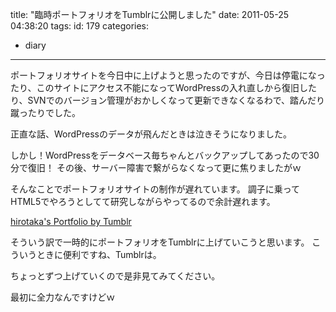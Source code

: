 title: "臨時ポートフォリオをTumblrに公開しました"
date: 2011-05-25 04:38:20
tags:
id: 179
categories:
  - diary
---

ポートフォリオサイトを今日中に上げようと思ったのですが、今日は停電になったり、このサイトにアクセス不能になってWordPressの入れ直しから復旧したり、SVNでのバージョン管理がおかしくなって更新できなくなるわで、踏んだり蹴ったりでした。

正直な話、WordPressのデータが飛んだときは泣きそうになりました。

しかし！WordPressをデータベース毎ちゃんとバックアップしてあったので30分で復旧！
その後、サーバー障害で繋がらなくなって更に焦りましたがｗ

そんなことでポートフォリオサイトの制作が遅れています。
調子に乗ってHTML5でやろうとしてて研究しながらやってるので余計遅れます。

[hirotaka's Portfolio by Tumblr](http://hirotaka-portfolio.tumblr.com/)

そういう訳で一時的にポートフォリオをTumblrに上げていこうと思います。
こういうときに便利ですね、Tumblrは。

ちょっとずつ上げていくので是非見てみてください。

最初に全力なんですけどｗ